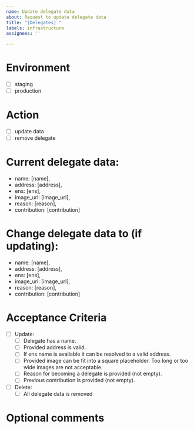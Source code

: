 ```yaml
---
name: Update delegate data
about: Request to update delegate data
title: "[Delegates] "
labels: infrastructure
assignees: ''

---
```


# Environment
- [ ] staging
- [ ] production

# Action
- [ ] update data
- [ ] remove delegate

# Current delegate data:
- name: [name],
- address: [address],
- ens: [ens],
- image_url: [image_url],
- reason: [reason],
- contribution: [contribution]

# Change delegate data to (if updating):
- name: [name],
- address: [address],
- ens: [ens],
- image_url: [image_url],
- reason: [reason],
- contribution: [contribution]

# Acceptance Criteria
- [ ] Update:
  - [ ] Delegate has a name.
  - [ ] Provided address is valid.
  - [ ] If ens name is available it can be resolved to a valid address.
  - [ ] Provided image can be fit into a square placeholder. Too long or too wide images are not acceptable.
  - [ ] Reason for becoming a delegate is provided (not empty).
  - [ ] Previous contribution is provided (not empty).
- [ ] Delete:
  - [ ] All delegate data is removed

# Optional comments
